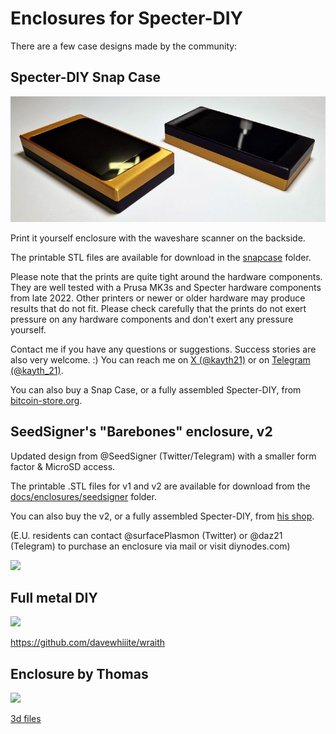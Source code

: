 # Enclosures for Specter-DIY

There are a few case designs made by the community:

## Specter-DIY Snap Case

![](../pictures/gallery/snap-case-double-2.jpg)

Print it yourself enclosure with the waveshare scanner on the backside. 

The printable STL files are available for download in the [snapcase](./snapcase/) folder.

Please note that the prints are quite tight around the hardware components. They are well tested with a Prusa MK3s and Specter hardware components from late 2022. Other printers or newer or older hardware may produce results that do not fit. Please check carefully that the prints do not exert pressure on any hardware components and don't exert any pressure yourself. 

Contact me if you have any questions or suggestions. Success stories are also very welcome. :) You can reach me on [X (@kayth21)](https://x.com/kayth21) or on [Telegram (@kayth_21)](https://t.me/kayth_21).

You can also buy a Snap Case, or a fully assembled Specter-DIY, from [bitcoin-store.org](https://bitcoin-store.org).

## SeedSigner's "Barebones" enclosure, v2

Updated design from @SeedSigner (Twitter/Telegram) with a smaller form factor & MicroSD access.

The printable .STL files for v1 and v2 are available for download from the [docs/enclosures/seedsigner](./seedsigner/) folder.

You can also buy the v2, or a fully assembled Specter-DIY, from [his shop](https://btc-hardware-solutions.square.site/).

(E.U. residents can contact @surfacePlasmon (Twitter) or @daz21 (Telegram) to purchase an enclosure via mail or visit diynodes.com)

![](../pictures/gallery/barebones_v2.png)

## Full metal DIY

![](../pictures/gallery/davewhiiite.jpg)

https://github.com/davewhiiite/wraith

## Enclosure by Thomas

![](../pictures/gallery/thomas.jpg)

[3d files](./thomas)
